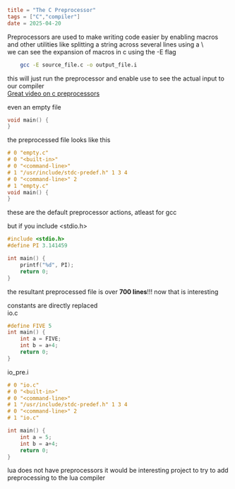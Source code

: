 ```toml
title = "The C Preprocessor"
tags = ["C","compiler"] 
date = 2025-04-20
```
Preprocessors are used to make writing code easier by enabling macros and other utilities like splitting a string across several lines using a \  
we can see the expansion of macros in c using the -E flag  
```bash
    gcc -E source_file.c -o output_file.i
```
this will just run the preprocessor and enable use to see the actual input to our compiler  
[Great video on c preprocessors](https://www.youtube.com/watch?v=t5JtyDlESns)

even an empty file  
```c
void main() {
}
```  
the preprocessed file looks like this  
```c
# 0 "empty.c"
# 0 "<built-in>"
# 0 "<command-line>"
# 1 "/usr/include/stdc-predef.h" 1 3 4
# 0 "<command-line>" 2
# 1 "empty.c"
void main() {
}
```  
these are the default preprocessor actions, atleast for gcc  

but if you include <stdio.h>
```c
#include <stdio.h>
#define PI 3.141459

int main() {
    printf("%d", PI);
    return 0;
}
```
the resultant preprocessed file is over **700 lines**!!! now that is interesting  

constants are directly replaced  
io.c  
```c
#define FIVE 5
int main() {
    int a = FIVE;
    int b = a+4;
    return 0;
}
```
io_pre.i  
```c
# 0 "io.c"
# 0 "<built-in>"
# 0 "<command-line>"
# 1 "/usr/include/stdc-predef.h" 1 3 4
# 0 "<command-line>" 2
# 1 "io.c"

int main() {
    int a = 5;
    int b = a+4;
    return 0;
}
```
lua does not have preprocessors it would be interesting project to try to add preprocessing to the lua compiler  
